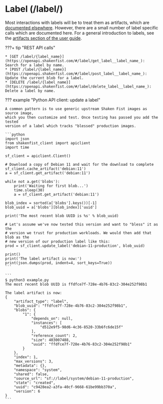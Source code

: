 # Label (/label/)

Most interactions with labels will be to treat them as artifacts, which are
[documented elsewhere](/developer_guide/api_reference/artifacts/). However, there
are a small number of label specific calls which are documented here. For a general
introduction to labels, see the [artifacts section of the user guide](/user_guide/artifacts/).

???+ tip "REST API calls"

    * [GET /label/{label_name}](https://openapi.shakenfist.com/#/label/get_label__label_name_): Search for a label by name.
    * [POST /label/{label_name}](https://openapi.shakenfist.com/#/label/post_label__label_name_): Update the current blob for a label.
    * [DELETE /label/{label_name}](https://openapi.shakenfist.com/#/label/delete_label__label_name_): Delete a label by name.

??? example "Python API client: update a label"

    A common pattern is to use generic upstream Shaken Fist images as source image,
    which you then customize and test. Once testing has passed you add the tested
    version of a label which tracks "blessed" production images.

    ```python
    import json
    from shakenfist_client import apiclient
    import time

    sf_client = apiclient.Client()

    # Download a copy of Debian 11 and wait for the download to complete
    sf_client.cache_artifact('debian:11')
    a = sf_client.get_artifact('debian:11')

    while not a.get('blobs'):
        print('Waiting for first blob...')
        time.sleep(30)
        a = sf_client.get_artifact('debian:11')

    blob_index = sorted(a['blobs'].keys())[-1]
    blob_uuid = a['blobs'][blob_index]['uuid']

    print('The most recent blob UUID is %s' % blob_uuid)

    # Let's assume we've now tested this version and want to "bless" it as the
    # version we trust for production workloads. We would then add that blob as the
    # new version of our production label like this:
    prod = sf_client.update_label('debian-11-production', blob_uuid)

    print()
    print('The label artifact is now:')
    print(json.dumps(prod, indent=4, sort_keys=True))
    ```

    ```
    $ python3 example.py
    The most recent blob UUID is ffdfce7f-728e-4b76-83c2-304e252f98b1

    The label artifact is now:
    {
        "artifact_type": "label",
        "blob_uuid": "ffdfce7f-728e-4b76-83c2-304e252f98b1",
        "blobs": {
            "1": {
                "depends_on": null,
                "instances": [
                    "d512e9f5-98d6-4c36-8520-33b6fc6de15f"
                ],
                "reference_count": 2,
                "size": 403007488,
                "uuid": "ffdfce7f-728e-4b76-83c2-304e252f98b1"
            }
        },
        "index": 1,
        "max_versions": 3,
        "metadata": {},
        "namespace": "system",
        "shared": false,
        "source_url": "sf://label/system/debian-11-production",
        "state": "created",
        "uuid": "c9428ea2-a3fa-40cf-9668-61be99bb370a",
        "version": 6
    }
    ```